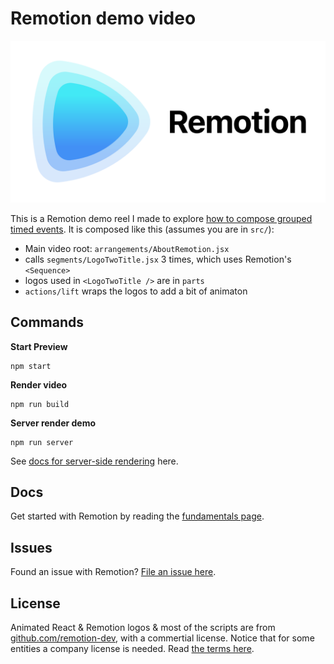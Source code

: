 # Remotion demo video

<p align="center">
  <a href="https://github.com/JonnyBurger/remotion-logo">
    <img src="https://github.com/JonnyBurger/remotion-logo/raw/main/withtitle/element-0.png">
  </a>
</p>

This is a Remotion demo reel I made to explore [how to compose grouped timed events](https://github.com/remotion-dev/remotion/issues/755).  It is composed like this (assumes you are in `src/`):

 * Main video root: `arrangements/AboutRemotion.jsx`
 * calls `segments/LogoTwoTitle.jsx` 3 times, which uses Remotion's `<Sequence>`
 * logos used in `<LogoTwoTitle />` are in `parts`
 * `actions/lift` wraps the logos to add a bit of animaton


## Commands

**Start Preview**

```console
npm start
```

**Render video**

```console
npm run build
```

**Server render demo**

```console
npm run server
```

See [docs for server-side rendering](https://www.remotion.dev/docs/ssr) here.


## Docs

Get started with Remotion by reading the [fundamentals page](https://www.remotion.dev/docs/the-fundamentals).

## Issues

Found an issue with Remotion? [File an issue here](https://github.com/JonnyBurger/remotion/issues/new).

## License

Animated React & Remotion logos & most of the scripts are from [github.com/remotion-dev](https://github.com/remotion-dev), with a commertial license.  Notice that for some entities a company license is needed. Read [the terms here](https://github.com/JonnyBurger/remotion/blob/main/LICENSE.md).
